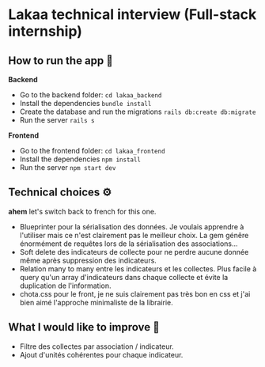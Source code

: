 # Lakaa technical interview (Full-stack internship)

## How to run the app 🔧
**Backend**
- Go to the backend folder: `cd lakaa_backend`
- Install the dependencies `bundle install`
- Create the database and run the migrations `rails db:create db:migrate`
- Run the server `rails s`

**Frontend**
- Go to the frontend folder: `cd lakaa_frontend`
- Install the dependencies `npm install`
- Run the server `npm start dev`

## Technical choices ⚙️
**ahem** let's switch back to french for this one.
- Blueprinter pour la sérialisation des données. Je voulais apprendre à l'utiliser mais ce n'est clairement pas le meilleur choix. La gem génêre énormément de requêtes lors de la sérialisation des associations...
- Soft delete des indicateurs de collecte pour ne perdre aucune donnée même après suppression des indicateurs.
- Relation many to many entre les indicateurs et les collectes. Plus facile à query qu'un array d'indicateurs dans chaque collecte et évite la duplication de l'information.
- chota.css pour le front, je ne suis clairement pas très bon en css et j'ai bien aimé l'approche minimaliste de la librairie.

## What I would like to improve 🚀
- Filtre des collectes par association / indicateur.
- Ajout d'unités cohérentes pour chaque indicateur.
